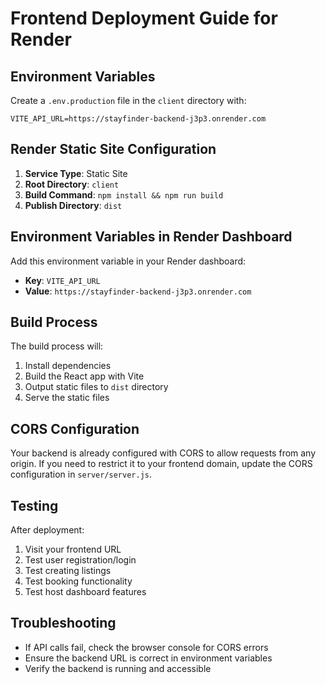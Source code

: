 # Frontend Deployment Guide for Render

## Environment Variables

Create a `.env.production` file in the `client` directory with:

```
VITE_API_URL=https://stayfinder-backend-j3p3.onrender.com
```

## Render Static Site Configuration

1. **Service Type**: Static Site
2. **Root Directory**: `client`
3. **Build Command**: `npm install && npm run build`
4. **Publish Directory**: `dist`

## Environment Variables in Render Dashboard

Add this environment variable in your Render dashboard:
- **Key**: `VITE_API_URL`
- **Value**: `https://stayfinder-backend-j3p3.onrender.com`

## Build Process

The build process will:
1. Install dependencies
2. Build the React app with Vite
3. Output static files to `dist` directory
4. Serve the static files

## CORS Configuration

Your backend is already configured with CORS to allow requests from any origin. If you need to restrict it to your frontend domain, update the CORS configuration in `server/server.js`.

## Testing

After deployment:
1. Visit your frontend URL
2. Test user registration/login
3. Test creating listings
4. Test booking functionality
5. Test host dashboard features

## Troubleshooting

- If API calls fail, check the browser console for CORS errors
- Ensure the backend URL is correct in environment variables
- Verify the backend is running and accessible 